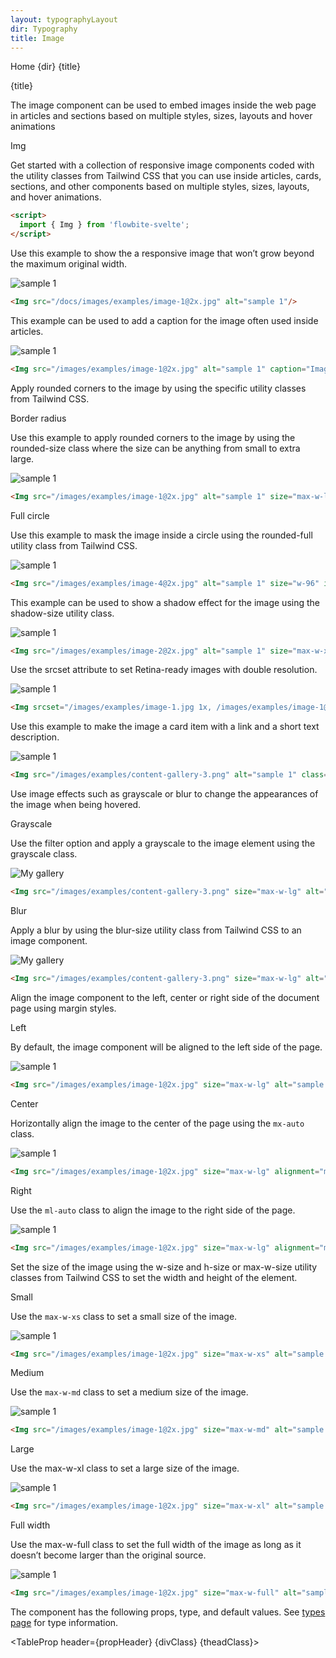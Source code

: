 ```yaml
---
layout: typographyLayout
dir: Typography
title: Image
---
```


<script>
  import { Htwo, ExampleDiv, GitHubSource, CompoDescription, TableProp, TableDefaultRow} from '../utils'
  import { Img, A, P, Heading, Breadcrumb, BreadcrumbItem } from '$lib'
  ;

  import componentProps from '../props/Img.json'

  // Props table
  let items1 = componentProps.props
  let propHeader = ['Name', 'Type', 'Default']
  let divClass='w-full relative overflow-x-auto shadow-md sm:rounded-lg py-4'
  let theadClass ='text-xs text-gray-700 uppercase bg-gray-50 dark:bg-gray-700 dark:text-white'
</script>

<Breadcrumb class="pb-8">
  <BreadcrumbItem href="/" home >Home</BreadcrumbItem>
  <BreadcrumbItem>{dir}</BreadcrumbItem>
  <BreadcrumbItem>{title}</BreadcrumbItem>
</Breadcrumb>

<Heading class="mb-2" tag="h1" customSize="text-3xl">{title}</Heading>

<CompoDescription>The image component can be used to embed images inside the web page in articles and sections based on multiple styles, sizes, layouts and hover animations</CompoDescription>

<ExampleDiv>
<GitHubSource href="buttongroups/Img.svelte">Img</GitHubSource>
</ExampleDiv>

Get started with a collection of responsive image components coded with the utility classes from Tailwind CSS that you can use inside articles, cards, sections, and other components based on multiple styles, sizes, layouts, and hover animations.

<Htwo label="Setup" />

```html
<script>
  import { Img } from 'flowbite-svelte';
</script>
```

<Htwo label="Default image" />

Use this example to show the a responsive image that won’t grow beyond the maximum original width.

<ExampleDiv class="flex justify-center">
<Img src="/images/examples/image-1@2x.jpg" alt="sample 1"/>
</ExampleDiv>

```html
<Img src="/docs/images/examples/image-1@2x.jpg" alt="sample 1"/>
```

<Htwo label="Image caption" />

This example can be used to add a caption for the image often used inside articles.

<ExampleDiv class="flex justify-center">
<Img src="/images/examples/image-1@2x.jpg" alt="sample 1" caption="Image caption" />
</ExampleDiv>

```html
<Img src="/images/examples/image-1@2x.jpg" alt="sample 1" caption="Image caption" />
```

<Htwo label="Rounded corners" />

Apply rounded corners to the image by using the specific utility classes from Tailwind CSS.


<Heading tag="h3" class='mb-4 mt-8' customSize="text-xl font-semibold">Border radius</Heading>

Use this example to apply rounded corners to the image by using the rounded-size class where the size can be anything from small to extra large.

<ExampleDiv class="flex justify-center">
<Img src="/images/examples/image-1@2x.jpg" alt="sample 1" size="max-w-lg" class="rounded-lg" />
</ExampleDiv>

```html
<Img src="/images/examples/image-1@2x.jpg" alt="sample 1" size="max-w-lg" class="rounded-lg" />
```

<Heading tag="h3" class='mb-4 mt-8' customSize="text-xl font-semibold">Full circle</Heading>

Use this example to mask the image inside a circle using the rounded-full utility class from Tailwind CSS.

<ExampleDiv class="flex justify-center">
<Img src="/images/examples/image-4@2x.jpg" alt="sample 1" size="w-96" imgClass="h-96" class="rounded-full" />
</ExampleDiv>

```html
<Img src="/images/examples/image-4@2x.jpg" alt="sample 1" size="w-96" imgClass="h-96" class="rounded-full" />
```

<Htwo label="Image shadow" />

This example can be used to show a shadow effect for the image using the shadow-size utility class.

<ExampleDiv class="flex justify-center">
<Img src="/images/examples/image-2@2x.jpg" alt="sample 1" size="max-w-xl"  class="shadow-xl dark:shadow-gray-800" />
</ExampleDiv>

```html
<Img src="/images/examples/image-2@2x.jpg" alt="sample 1" size="max-w-xl"  class="shadow-xl dark:shadow-gray-800" />
```

<Htwo label="Retina-ready" />

Use the srcset attribute to set Retina-ready images with double resolution.

<ExampleDiv class="flex justify-center">
<Img srcset="/images/examples/image-1.jpg 1x, /images/examples/image-1@2x.jpg 2x" alt="sample 1" size="w-full max-w-xl" class="rounded-lg"/>
</ExampleDiv>

```html
<Img srcset="/images/examples/image-1.jpg 1x, /images/examples/image-1@2x.jpg 2x" alt="sample 1" size="w-full max-w-xl" class="rounded-lg"/>
```

<Htwo label="Image card" />

Use this example to make the image a card item with a link and a short text description.

<ExampleDiv class="flex justify-center">
<Img src="/images/examples/content-gallery-3.png" alt="sample 1" class="rounded-lg" figClass="relative max-w-sm transition-all duration-300 cursor-pointer filter grayscale hover:grayscale-0" captionClass="absolute bottom-6 px-4 text-lg text-white" caption="Do you want to get notified when a new component is added to Flowbite?" />
</ExampleDiv>

```html
<Img src="/images/examples/content-gallery-3.png" alt="sample 1" class="rounded-lg" figClass="relative max-w-sm transition-all duration-300 cursor-pointer filter grayscale hover:grayscale-0" captionClass="absolute bottom-6 px-4 text-lg text-white" caption="Do you want to get notified when a new component is added to Flowbite?" />
```

<Htwo label="Image effects" />

Use image effects such as grayscale or blur to change the appearances of the image when being hovered.

<Heading tag="h3" class='mb-4 mt-8' customSize="text-xl font-semibold">Grayscale</Heading>

Use the filter option and apply a grayscale to the image element using the grayscale class.

<ExampleDiv class="flex justify-center">
<Img src="/images/examples/content-gallery-3.png" size="max-w-lg" alt="My gallery" class="rounded-lg transition-all duration-300 cursor-pointer filter grayscale hover:grayscale-0" />
</ExampleDiv>

```html
<Img src="/images/examples/content-gallery-3.png" size="max-w-lg" alt="My gallery" class="rounded-lg transition-all duration-300 cursor-pointer filter grayscale hover:grayscale-0" />
```

<Heading tag="h3" class='mb-4 mt-8' customSize="text-xl font-semibold">Blur</Heading>

Apply a blur by using the blur-size utility class from Tailwind CSS to an image component.

<ExampleDiv class="flex justify-center">
<Img src="/images/examples/content-gallery-3.png" size="max-w-lg" alt="My gallery" class="rounded-lg transition-all duration-300 blur-sm hover:blur-none" />
</ExampleDiv>

```html
<Img src="/images/examples/content-gallery-3.png" size="max-w-lg" alt="My gallery" class="rounded-lg transition-all duration-300 blur-sm hover:blur-none" />
```

<Htwo label="Alignment" />

Align the image component to the left, center or right side of the document page using margin styles.

<Heading tag="h3" class='mb-4 mt-8' customSize="text-xl font-semibold">Left</Heading>

By default, the image component will be aligned to the left side of the page.

<ExampleDiv>
<Img src="/images/examples/image-1@2x.jpg" size="max-w-lg" alt="sample 1"/>
</ExampleDiv>

```html
<Img src="/images/examples/image-1@2x.jpg" size="max-w-lg" alt="sample 1"/>
```

<Heading tag="h3" class='mb-4 mt-8' customSize="text-xl font-semibold">Center</Heading>

Horizontally align the image to the center of the page using the `mx-auto` class.

<ExampleDiv>
<Img src="/images/examples/image-1@2x.jpg" size="max-w-lg" alignment="mx-auto" alt="sample 1"/>
</ExampleDiv>

```html
<Img src="/images/examples/image-1@2x.jpg" size="max-w-lg" alignment="mx-auto" alt="sample 1"/>
```

<Heading tag="h3" class='mb-4 mt-8' customSize="text-xl font-semibold">Right</Heading>

Use the `ml-auto` class to align the image to the right side of the page.

<ExampleDiv>
<Img src="/images/examples/image-1@2x.jpg" size="max-w-lg" alignment="ml-auto" alt="sample 1"/>
</ExampleDiv>

```html
<Img src="/images/examples/image-1@2x.jpg" size="max-w-lg" alignment="ml-auto" alt="sample 1"/>
```

<Htwo label="Sizes" />

Set the size of the image using the w-size and h-size or max-w-size utility classes from Tailwind CSS to set the width and height of the element.

<Heading tag="h3" class='mb-4 mt-8' customSize="text-xl font-semibold">Small</Heading>

Use the `max-w-xs` class to set a small size of the image.

<ExampleDiv>
<Img src="/images/examples/image-1@2x.jpg" size="max-w-xs" alt="sample 1"/>
</ExampleDiv>

```html
<Img src="/images/examples/image-1@2x.jpg" size="max-w-xs" alt="sample 1"/>
```

<Heading tag="h3" class='mb-4 mt-8' customSize="text-xl font-semibold">Medium</Heading>

Use the `max-w-md` class to set a medium size of the image.

<ExampleDiv>
<Img src="/images/examples/image-1@2x.jpg" size="max-w-md" alt="sample 1"/>
</ExampleDiv>

```html
<Img src="/images/examples/image-1@2x.jpg" size="max-w-md" alt="sample 1"/>
```

<Heading tag="h3" class='mb-4 mt-8' customSize="text-xl font-semibold">Large</Heading>

Use the max-w-xl class to set a large size of the image.

<ExampleDiv>
<Img src="/images/examples/image-1@2x.jpg" size="max-w-xl" alt="sample 1"/>
</ExampleDiv>

```html
<Img src="/images/examples/image-1@2x.jpg" size="max-w-xl" alt="sample 1"/>
```

<Heading tag="h3" class='mb-4 mt-8' customSize="text-xl font-semibold">Full width</Heading>

Use the max-w-full class to set the full width of the image as long as it doesn’t become larger than the original source.

<ExampleDiv>
<Img src="/images/examples/image-1@2x.jpg" size="max-w-full" alt="sample 1"/>
</ExampleDiv>

```html
<Img src="/images/examples/image-1@2x.jpg" size="max-w-full" alt="sample 1"/>
```

<Htwo label="Props" />

The component has the following props, type, and default values. See <A href="/pages/types">types page</A> for type information.

<TableProp header={propHeader} {divClass} {theadClass}>
  <TableDefaultRow items={items1} rowState='hover' />
</TableProp>
